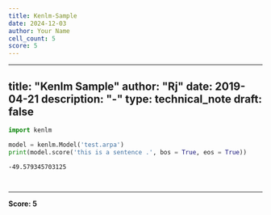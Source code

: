```yaml
---
title: Kenlm-Sample
date: 2024-12-03
author: Your Name
cell_count: 5
score: 5
---
```


---
title: "Kenlm Sample"
author: "Rj"
date: 2019-04-21
description: "-"
type: technical_note
draft: false
---

```python
import kenlm
```


```python
model = kenlm.Model('test.arpa')
print(model.score('this is a sentence .', bos = True, eos = True))
```

    -49.579345703125



```python

```


```python

```


---
**Score: 5**